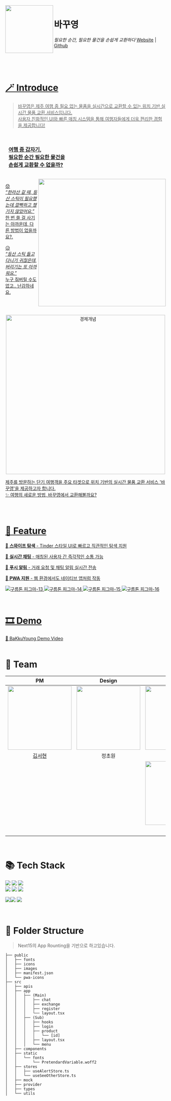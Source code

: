 <img align="left" width="150" src="https://github.com/user-attachments/assets/4f6fc63e-d791-4d95-b0c2-a5313ec2450c" />

<h1 style="margin-left: 10px;">바꾸영</h1>

*필요한 순간, 필요한 물건을 손쉽게 교환하다*
<a href="https://bakkuyoung-web.vercel.app">Website</a> |  <a href='https://github.com/9oorm-bakkuyoung/BaKkuYoung-Web'>Github

<br/><br/><br/>


# 🪄 Introduce

> 바꾸영은 제주 여행 중 필요 없는 물품을 실시간으로 교환할 수 있는 위치 기반 실시간 물품 교환 서비스입니다. <br/>
사용자 친화적인 UI와 빠른 매칭 시스템을 통해 여행자들에게 더욱 편리한 경험을 제공합니다!

<br/>

<h3 style="margin-left: 10px;">
여행 중 갑자기,<br/>
필요한 순간 필요한 물건을<br/>
손쉽게 교환할 수 없을까?<br/>
</h3>
<br/>

<img align="right" width="400" src="https://github.com/user-attachments/assets/46bb60b4-4d7a-417a-9f43-8d50f9ea2c75"/>

😞 <br/>
*“한라산 갈 때, 등산 스틱이 필요했는데 깜빡하고 챙기지 않았어요.”* <br/>
한 번 쓸 걸 사기는 아까운데, 다른 방법이 없을까요?.
<br/><br/>
😥 <br/>
*“등산 스틱 들고 다니기 귀찮은데, 버리기는 또 아까워요.”* <br/>
누구 줘버릴 수도 없고.. 난감하네요.

<br/><br/>
<p align="center">
  <img src="https://github.com/user-attachments/assets/db2acc6e-1c50-4bd9-8726-480ce6e5f50e" alt="경제개념" width="500" />
</p>
제주를 방문하는 단기 여행객을 주요 타겟으로 위치 기반의 실시간 물품 교환 서비스 '바꾸영'을 제공하고자 합니다.<br/>
✨ 여행의 새로운 방법, 바꾸영에서 교환해볼까요?

<br/><br/>

# 📱 Feature
🔄 **스와이프 탐색** - Tinder 스타일 UI로 빠르고 직관적인 탐색 지원

💬 **실시간 채팅** - 매칭된 사용자 간 즉각적인 소통 가능

🔔 **푸시 알림** - 거래 요청 및 채팅 알림 실시간 전송

📱 **PWA 지원** - 웹 환경에서도 네이티브 앱처럼 작동
<br/>

![구름톤 피그마-13](https://github.com/user-attachments/assets/0686597e-e066-4922-b559-ad778d7d1e79)
![구름톤 피그마-14](https://github.com/user-attachments/assets/74fcca88-3ae3-44ee-bb34-da0c8b633d91)
![구름톤 피그마-15](https://github.com/user-attachments/assets/54e0d870-1fc4-45c0-a6ca-9acbf878af06)
![구름톤 피그마-16](https://github.com/user-attachments/assets/87e4e6d7-88c6-4194-b0c5-a4b2549bfc2d)


<br/>


# 🎞 Demo
🔗 [BaKkuYoung Demo Video](https://www.youtube.com/watch?v=Q977hqeivDA)
<br/><br/>


# 🙌 Team

| PM | Design | FrontEnd | BackEnd |
|:-:|:-:|:-:|:-:|
|<img src='https://github.com/user-attachments/assets/6e633332-df0c-4d3c-8fc9-0f5aee614e3c' width="200" /> |<img src='https://github.com/user-attachments/assets/40b29e1d-302e-47f0-b53f-93c071811dd9' width="200" />|<img src="https://github.com/user-attachments/assets/85de6354-8215-442d-b66a-c66133afa99b" width="200"/>|<img src="https://github.com/user-attachments/assets/7c1d8b94-a568-46fd-9435-788eb0a716b8" width="200"/>
| [김서현](https://github.com/kseohyuz) | 정초원| [강승훈](https://github.com/seunghoonKang) | [이지성](https://github.com/easyseong)
| | |<img src="https://github.com/user-attachments/assets/9d380173-8e8c-4a7f-b2a7-1002d93e75bb" width="200"/>| 
| | |[이지현](https://github.com/rhctmxk)|


<br/>

# 📚 Tech Stack

<img src="https://img.shields.io/badge/Next.js-000000?style=for-the-badge&logo=Next.js&logoColor=white"/> <img src="https://img.shields.io/badge/Typescript-3178C6?style=for-the-badge&logo=Typescript&logoColor=white"/> <img src="https://img.shields.io/badge/Tailwind CSS-06B6D4?style=for-the-badge&logo=Tailwind CSS&logoColor=white"/> <br/> <img src="https://img.shields.io/badge/Axios-5A29E4?style=for-the-badge&logo=Axios&logoColor=white"/> <img src="https://img.shields.io/badge/React Query-FF4154?style=for-the-badge&logo=React&logoColor=white"/> <img src="https://img.shields.io/badge/PWA Query-5A0FC8?style=for-the-badge&logo=PWA&logoColor=white"/>


<img src="https://img.shields.io/badge/Spring-6DB33F?style=for-the-badge&logo=Spring&logoColor=green"><img src="https://img.shields.io/badge/Spring Boot-6DB33F?style=for-the-badge&logo=Spring Boot&logoColor=yellow"> <img src="https://img.shields.io/badge/Docker-2496ED?style=for-the-badge&logo=Docker&logoColor=blue">


<br/>

# 📂 Folder Structure
> Next15의 App Rounting을 기반으로 하고있습니다.

```
├── public
│   ├── fonts
│   ├── icons
│   ├── images
│   ├── manifest.json
│   └── pwa-icons
├── src
│   ├── apis
│   ├── app
│   │   ├── (Main)
│   │   │   ├── chat
│   │   │   ├── exchange
│   │   │   ├── register
│   │   │   └── layout.tsx
│   │   ├── (Sub)
│   │   │   ├── hooks
│   │   │   ├── login
│   │   │   ├── product
│   │   │   │   └── [id]
│   │   │   ├── layout.tsx
│   │   │   └── menu
│   ├── components
│   ├── static
│   │   └── fonts
│   │       └── PretendardVariable.woff2
│   ├── stores
│   │   ├── useAlertStore.ts
│   │   └── useSeeOtherStore.ts
│   ├── mock
│   ├── provider
│   ├── types
│   └── utils
```


